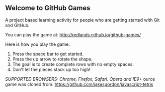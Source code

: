 ## Welcome to GitHub Games

A project based learning activity for people who are getting started with Git and GitHub.

You can play the game at: http://redlands.github.io/github-games/

Here is how you play the game:
1. Press the space bar to get started.
2. Press the up arrow to rotate the shape.
3. The goal is to create complete rows with no empty spaces.
4. Don't let the pieces stack up too high!

_*SUPPORTED BROWSERS*: Chrome, Firefox, Safari, Opera and IE9+_
ource game was cloned from: https://github.com/jakesgordon/javascript-tetris
